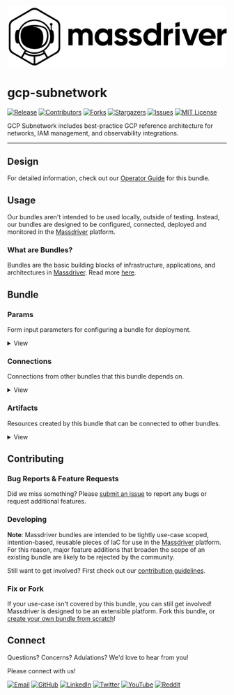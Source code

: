 




[![Massdriver][logo]][website]

# gcp-subnetwork

[![Release][release_shield]][release_url]
[![Contributors][contributors_shield]][contributors_url]
[![Forks][forks_shield]][forks_url]
[![Stargazers][stars_shield]][stars_url]
[![Issues][issues_shield]][issues_url]
[![MIT License][license_shield]][license_url]

<!--
##### STILL NEED TO GET SLACK WORKING ###
[!["Slack Community"](%s)][slack]
-->


GCP Subnetwork includes best-practice GCP reference architecture for networks, IAM management, and observability integrations.


---

## Design

For detailed information, check out our [Operator Guide](operator.mdx) for this bundle.

## Usage

Our bundles aren't intended to be used locally, outside of testing. Instead, our bundles are designed to be configured, connected, deployed and monitored in the [Massdriver][website] platform.

### What are Bundles?

Bundles are the basic building blocks of infrastructure, applications, and architectures in [Massdriver][website]. Read more [here](https://docs.massdriver.cloud/concepts/bundles).

## Bundle

### Params

Form input parameters for configuring a bundle for deployment.

<details>
<summary>View</summary>

<!-- PARAMS:START -->
## Properties

- **`cidr`** *(string)*: Default: `10.0.0.0/16`.

  Examples:
  ```json
  "10.100.0.0/16"
  ```

  ```json
  "192.24.12.0/22"
  ```

- **`gcp_region`** *(string)*: GCP region. Must be one of: `['us-east1', 'us-east4', 'us-west1', 'us-west2', 'us-west3', 'us-west4', 'us-central1']`.

  Examples:
  ```json
  "us-west2"
  ```

## Examples

  ```json
  {
      "__name": "Development",
      "cidr": "10.0.0.0/22",
      "gcp_region": "us-west2"
  }
  ```

  ```json
  {
      "__name": "Production",
      "cidr": "10.0.0.0/16",
      "gcp_region": "us-west2"
  }
  ```

<!-- PARAMS:END -->

</details>

### Connections

Connections from other bundles that this bundle depends on.

<details>
<summary>View</summary>

<!-- CONNECTIONS:START -->
## Properties

- **`gcp_authentication`** *(object)*: GCP Service Account. Cannot contain additional properties.
  - **`data`** *(object)*
    - **`auth_provider_x509_cert_url`** *(string)*: Auth Provider x509 Certificate URL. Default: `https://www.googleapis.com/oauth2/v1/certs`.

      Examples:
      ```json
      "https://example.com/some/path"
      ```

      ```json
      "https://massdriver.cloud"
      ```

    - **`auth_uri`** *(string)*: Auth URI. Default: `https://accounts.google.com/o/oauth2/auth`.

      Examples:
      ```json
      "https://example.com/some/path"
      ```

      ```json
      "https://massdriver.cloud"
      ```

    - **`client_email`** *(string)*: Service Account Email.

      Examples:
      ```json
      "jimmy@massdriver.cloud"
      ```

      ```json
      "service-account-y@gmail.com"
      ```

    - **`client_id`** *(string)*: .
    - **`client_x509_cert_url`** *(string)*: Client x509 Certificate URL.

      Examples:
      ```json
      "https://example.com/some/path"
      ```

      ```json
      "https://massdriver.cloud"
      ```

    - **`private_key`** *(string)*: .
    - **`private_key_id`** *(string)*: .
    - **`project_id`** *(string)*: .
    - **`token_uri`** *(string)*: Token URI. Default: `https://oauth2.googleapis.com/token`.

      Examples:
      ```json
      "https://example.com/some/path"
      ```

      ```json
      "https://massdriver.cloud"
      ```

    - **`type`** *(string)*: . Default: `service_account`.
  - **`specs`** *(object)*
    - **`gcp`** *(object)*: .
      - **`project`** *(string)*
      - **`region`** *(string)*: GCP region. Must be one of: `['us-east1', 'us-east4', 'us-west1', 'us-west2', 'us-west3', 'us-west4', 'us-central1']`.

        Examples:
        ```json
        "us-west2"
        ```

      - **`resource`** *(string)*
      - **`service`** *(string)*
      - **`zone`** *(string)*: GCP Zone.

        Examples:
- **`gcp_global_network`** *(object)*: . Cannot contain additional properties.
  - **`data`** *(object)*
    - **`grn`** *(string)*: GCP Resource Name (GRN).

      Examples:
      ```json
      "projects/my-project/global/networks/my-global-network"
      ```

      ```json
      "projects/my-project/regions/us-west2/subnetworks/my-subnetwork"
      ```

      ```json
      "projects/my-project/topics/my-pubsub-topic"
      ```

      ```json
      "projects/my-project/subscriptions/my-pubsub-subscription"
      ```

      ```json
      "projects/my-project/locations/us-west2/instances/my-redis-instance"
      ```

      ```json
      "projects/my-project/locations/us-west2/clusters/my-gke-cluster"
      ```

    - **`private_service_connect_ip`** *(string)*: IP address of the Private Service Connect endpoint.
    - **`private_services_access`** *(object)*
      - **`cidr`** *(string)*: CIDR range of the Private Services Access block.

        Examples:
        ```json
        "10.100.0.0/16"
        ```

        ```json
        "192.24.12.0/22"
        ```

      - **`name`** *(string)*: Name of the Private Services Access block.
  - **`specs`** *(object)*
    - **`gcp`** *(object)*: .
      - **`project`** *(string)*
      - **`region`** *(string)*: GCP region. Must be one of: `['us-east1', 'us-east4', 'us-west1', 'us-west2', 'us-west3', 'us-west4', 'us-central1']`.

        Examples:
        ```json
        "us-west2"
        ```

      - **`resource`** *(string)*
      - **`service`** *(string)*
      - **`zone`** *(string)*: GCP Zone.

        Examples:
<!-- CONNECTIONS:END -->

</details>

### Artifacts

Resources created by this bundle that can be connected to other bundles.

<details>
<summary>View</summary>

<!-- ARTIFACTS:START -->
## Properties

- **`subnetwork`** *(object)*: A region-bound network for deploying GCP resources. Cannot contain additional properties.
  - **`data`** *(object)*
    - **`infrastructure`** *(object)*
      - **`cidr`** *(string)*

        Examples:
        ```json
        "10.100.0.0/16"
        ```

        ```json
        "192.24.12.0/22"
        ```

      - **`gcp_global_network_grn`** *(string)*: GCP Resource Name (GRN).

        Examples:
        ```json
        "projects/my-project/global/networks/my-global-network"
        ```

        ```json
        "projects/my-project/regions/us-west2/subnetworks/my-subnetwork"
        ```

        ```json
        "projects/my-project/topics/my-pubsub-topic"
        ```

        ```json
        "projects/my-project/subscriptions/my-pubsub-subscription"
        ```

        ```json
        "projects/my-project/locations/us-west2/instances/my-redis-instance"
        ```

        ```json
        "projects/my-project/locations/us-west2/clusters/my-gke-cluster"
        ```

      - **`grn`** *(string)*: GCP Resource Name (GRN).

        Examples:
        ```json
        "projects/my-project/global/networks/my-global-network"
        ```

        ```json
        "projects/my-project/regions/us-west2/subnetworks/my-subnetwork"
        ```

        ```json
        "projects/my-project/topics/my-pubsub-topic"
        ```

        ```json
        "projects/my-project/subscriptions/my-pubsub-subscription"
        ```

        ```json
        "projects/my-project/locations/us-west2/instances/my-redis-instance"
        ```

        ```json
        "projects/my-project/locations/us-west2/clusters/my-gke-cluster"
        ```

  - **`specs`** *(object)*
    - **`gcp`** *(object)*: .
      - **`project`** *(string)*
      - **`region`** *(string)*: GCP region. Must be one of: `['us-east1', 'us-east4', 'us-west1', 'us-west2', 'us-west3', 'us-west4', 'us-central1']`.

        Examples:
        ```json
        "us-west2"
        ```

      - **`resource`** *(string)*
      - **`service`** *(string)*
      - **`zone`** *(string)*: GCP Zone.

        Examples:
<!-- ARTIFACTS:END -->

</details>

## Contributing

<!-- CONTRIBUTING:START -->

### Bug Reports & Feature Requests

Did we miss something? Please [submit an issue](https://github.com/massdriver-cloud/gcp-subnetwork/issues) to report any bugs or request additional features.

### Developing

**Note**: Massdriver bundles are intended to be tightly use-case scoped, intention-based, reusable pieces of IaC for use in the [Massdriver][website] platform. For this reason, major feature additions that broaden the scope of an existing bundle are likely to be rejected by the community.

Still want to get involved? First check out our [contribution guidelines](https://docs.massdriver.cloud/bundles/contributing).

### Fix or Fork

If your use-case isn't covered by this bundle, you can still get involved! Massdriver is designed to be an extensible platform. Fork this bundle, or [create your own bundle from scratch](https://docs.massdriver.cloud/bundles/development)!

<!-- CONTRIBUTING:END -->

## Connect

<!-- CONNECT:START -->

Questions? Concerns? Adulations? We'd love to hear from you!

Please connect with us!

[![Email][email_shield]][email_url]
[![GitHub][github_shield]][github_url]
[![LinkedIn][linkedin_shield]][linkedin_url]
[![Twitter][twitter_shield]][twitter_url]
[![YouTube][youtube_shield]][youtube_url]
[![Reddit][reddit_shield]][reddit_url]

<!-- markdownlint-disable -->

[logo]: https://raw.githubusercontent.com/massdriver-cloud/docs/main/static/img/logo-with-logotype-horizontal-400x110.svg
[docs]: https://docs.massdriver.cloud/?utm_source=github&utm_medium=readme&utm_campaign=gcp-subnetwork&utm_content=docs
[website]: https://www.massdriver.cloud/?utm_source=github&utm_medium=readme&utm_campaign=gcp-subnetwork&utm_content=website
[github]: https://github.com/massdriver-cloud?utm_source=github&utm_medium=readme&utm_campaign=gcp-subnetwork&utm_content=github
[slack]: https://massdriverworkspace.slack.com/?utm_source=github&utm_medium=readme&utm_campaign=gcp-subnetwork&utm_content=slack
[linkedin]: https://www.linkedin.com/company/massdriver/?utm_source=github&utm_medium=readme&utm_campaign=gcp-subnetwork&utm_content=linkedin



[contributors_shield]: https://img.shields.io/github/contributors/massdriver-cloud/gcp-subnetwork.svg?style=for-the-badge
[contributors_url]: https://github.com/massdriver-cloud/gcp-subnetwork/graphs/contributors
[forks_shield]: https://img.shields.io/github/forks/massdriver-cloud/gcp-subnetwork.svg?style=for-the-badge
[forks_url]: https://github.com/massdriver-cloud/gcp-subnetwork/network/members
[stars_shield]: https://img.shields.io/github/stars/massdriver-cloud/gcp-subnetwork.svg?style=for-the-badge
[stars_url]: https://github.com/massdriver-cloud/gcp-subnetwork/stargazers
[issues_shield]: https://img.shields.io/github/issues/massdriver-cloud/gcp-subnetwork.svg?style=for-the-badge
[issues_url]: https://github.com/massdriver-cloud/gcp-subnetwork/issues
[release_url]: https://github.com/massdriver-cloud/gcp-subnetwork/releases/latest
[release_shield]: https://img.shields.io/github/release/massdriver-cloud/gcp-subnetwork.svg?style=for-the-badge
[license_shield]: https://img.shields.io/github/license/massdriver-cloud/gcp-subnetwork.svg?style=for-the-badge
[license_url]: https://github.com/massdriver-cloud/gcp-subnetwork/blob/main/LICENSE


[email_url]: mailto:support@massdriver.cloud
[email_shield]: https://img.shields.io/badge/email-Massdriver-black.svg?style=for-the-badge&logo=mail.ru&color=000000
[github_url]: mailto:support@massdriver.cloud
[github_shield]: https://img.shields.io/badge/follow-Github-black.svg?style=for-the-badge&logo=github&color=181717
[linkedin_url]: https://linkedin.com/in/massdriver-cloud
[linkedin_shield]: https://img.shields.io/badge/follow-LinkedIn-black.svg?style=for-the-badge&logo=linkedin&color=0A66C2
[twitter_url]: https://twitter.com/massdriver?utm_source=github&utm_medium=readme&utm_campaign=gcp-subnetwork&utm_content=twitter
[twitter_shield]: https://img.shields.io/badge/follow-Twitter-black.svg?style=for-the-badge&logo=twitter&color=1DA1F2
[discourse_url]: https://community.massdriver.cloud?utm_source=github&utm_medium=readme&utm_campaign=gcp-subnetwork&utm_content=discourse
[discourse_shield]: https://img.shields.io/badge/join-Discourse-black.svg?style=for-the-badge&logo=discourse&color=000000
[youtube_url]: https://www.youtube.com/channel/UCfj8P7MJcdlem2DJpvymtaQ
[youtube_shield]: https://img.shields.io/badge/subscribe-Youtube-black.svg?style=for-the-badge&logo=youtube&color=FF0000
[reddit_url]: https://www.reddit.com/r/massdriver
[reddit_shield]: https://img.shields.io/badge/subscribe-Reddit-black.svg?style=for-the-badge&logo=reddit&color=FF4500

<!-- markdownlint-restore -->

<!-- CONNECT:END -->

